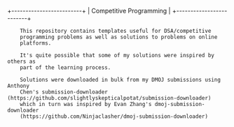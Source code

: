 +-------------------------+
| Competitive Programming |
+-------------------------+ 

        This repository contains templates useful for DSA/competitive
        programming problems as well as solutions to problems on online
        platforms. 

        It's quite possible that some of my solutions were inspired by others as
        part of the learning process. 

        Solutions were downloaded in bulk from my DMOJ submissions using Anthony
        Chen's submission-downloader (https://github.com/slightlyskepticalpotat/submission-downloader) 
        which in turn was inspired by Evan Zhang's dmoj-submission-downloader
        (https://github.com/Ninjaclasher/dmoj-submission-downloader) 
